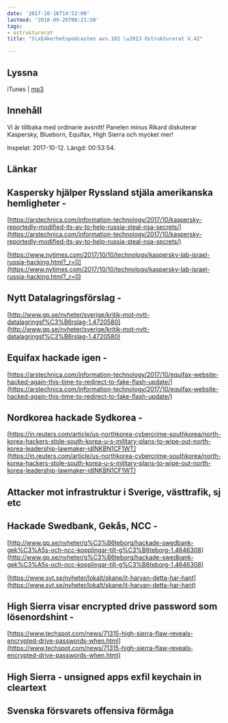```yaml
---
date: '2017-10-16T14:52:00'
lastmod: '2018-09-26T08:21:50'
tags:
- ostrukturerat
title: "S\xE4kerhetspodcasten avs.102 \u2013 Ostrukturerat V.42"

---
```

## Lyssna

iTunes \| [mp3](http://traffic.libsyn.com/sakerhetspodcasten/Ostrukturerat_2017-10-12.mp3)

## Innehåll

Vi är tillbaka med ordinarie avsnitt! Panelen minus Rikard diskuterar Kaspersky,
Blueborn, Equifax, High Sierra och mycket mer!

Inspelat: 2017-10-12. Längd: 00:53:54.

## Länkar



## Kaspersky hjälper Ryssland stjäla amerikanska hemligheter -
[https://arstechnica.com/information-technology/2017/10/kaspersky-reportedly-modified-its-av-to-help-russia-steal-nsa-secrets/](https://arstechnica.com/information-technology/2017/10/kaspersky-reportedly-modified-its-av-to-help-russia-steal-nsa-secrets/)



[https://www.nytimes.com/2017/10/10/technology/kaspersky-lab-israel-russia-hacking.html?_r=0](https://www.nytimes.com/2017/10/10/technology/kaspersky-lab-israel-russia-hacking.html?_r=0)



## Nytt Datalagringsförslag  -
[http://www.gp.se/nyheter/sverige/kritik-mot-nytt-datalagringsf%C3%B6rslag-1.4720580](http://www.gp.se/nyheter/sverige/kritik-mot-nytt-datalagringsf%C3%B6rslag-1.4720580)



## Equifax hackade igen -
[https://arstechnica.com/information-technology/2017/10/equifax-website-hacked-again-this-time-to-redirect-to-fake-flash-update/](https://arstechnica.com/information-technology/2017/10/equifax-website-hacked-again-this-time-to-redirect-to-fake-flash-update/)



## Nordkorea hackade Sydkorea -
[https://in.reuters.com/article/us-northkorea-cybercrime-southkorea/north-korea-hackers-stole-south-korea-u-s-military-plans-to-wipe-out-north-korea-leadership-lawmaker-idINKBN1CF1WT](https://in.reuters.com/article/us-northkorea-cybercrime-southkorea/north-korea-hackers-stole-south-korea-u-s-military-plans-to-wipe-out-north-korea-leadership-lawmaker-idINKBN1CF1WT)



## Attacker mot infrastruktur i Sverige, västtrafik, sj etc




## Hackade Swedbank, Gekås, NCC -
[http://www.gp.se/nyheter/g%C3%B6teborg/hackade-swedbank-gek%C3%A5s-och-ncc-kopplingar-till-g%C3%B6teborg-1.4646308](http://www.gp.se/nyheter/g%C3%B6teborg/hackade-swedbank-gek%C3%A5s-och-ncc-kopplingar-till-g%C3%B6teborg-1.4646308)



[https://www.svt.se/nyheter/lokalt/skane/it-harvan-detta-har-hant](https://www.svt.se/nyheter/lokalt/skane/it-harvan-detta-har-hant)



## High Sierra visar encrypted drive password som lösenordshint -
[https://www.techspot.com/news/71315-high-sierra-flaw-reveals-encrypted-drive-passwords-when.html](https://www.techspot.com/news/71315-high-sierra-flaw-reveals-encrypted-drive-passwords-when.html)



## High Sierra - unsigned apps exfil keychain in cleartext




## Svenska försvarets offensiva förmåga


